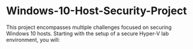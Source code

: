 # Windows-10-Host-Security-Project
This project encompasses multiple challenges focused on securing Windows 10 hosts. Starting with the setup of a secure Hyper-V lab environment, you will:
